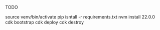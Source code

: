 TODO

source venv/bin/activate
pip isntall -r requirements.txt
nvm install 22.0.0
cdk bootstrap
cdk deploy
cdk destroy